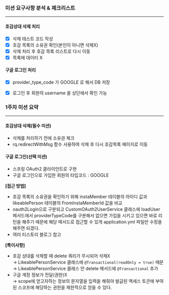 ### 미션 요구사항 분석 & 체크리스트

---
#### 호감상대 삭제 처리
- [x] 삭제 테스트 코드 작성
- [x] 호감 목록의 소유권 확인(본인이 아니면 삭제X)
- [x] 삭제 처리 후 호감 목록 리스트로 다시 이동
- [x] 목록에 데이터 X

#### 구글 로그인 처리
- [x] provider_type_code 가 GOOGLE 로 해서 DB 저장
- [x] 로그인 후 회원의 username 을 상단에서 확인 가능


### 1주차 미션 요약

---
#### 호감상대 삭제(필수 미션)
- 삭제를 처리하기 전에 소유권 체크
- rq.redirectWithMsg 함수 사용하여 삭제 후 다시 호감목록 페이지로 이동

#### 구글 로그인(선택 미션)
- 스프링 OAuth2 클라이언트로 구현
- 구글 로그인으로 가입한 회원의 타입코드 : GOOGLE


**[접근 방법]**
- 호감 목록의 소유권을 확인하기 위해 instaMember 테이블의 아이디 값과 likeablePerson 테이블의 FromInstaMemberId 값을 비교
- oauth2Login으로 구분되고 CustomOAuth2UserService 클래스에 loadUser 메서드에서 providerTypeCode를 구분해서 없으면 가입을 시키고 있으면 
바로 리턴을 해주기 때문에 해당 메서드로 접근할 수 있게 application.yml 파일만 수정을 해주면 되겠다.
- 여러 티스토리 블로그 참고



**[특이사항]**
- 호감 상대를 삭제할 때 delete 쿼리가 무시되어 삭제X
 <br/>&rarr; LikeablePersonService 클래스에 `@Transactional(readOnly = true)`
때문
 <br/>&rarr; LikeablePersonService 클래스 안 delete 메서드에 `@Transactional` 추가
- 구글 계정 정보가 전달(권한)X
 <br/>&rarr; scope에 얻고자하는 정보의 문자열을 입력을 해줘야 발급된 
액세스 토큰에 부여된 스코프에 해당하는 권한을 제한적으로 얻을 수 있다.